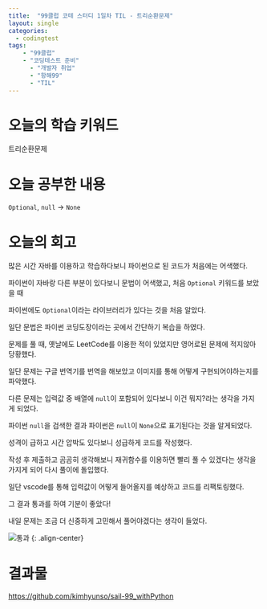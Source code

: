 ```yaml
---
title:  "99클럽 코테 스터디 1일차 TIL - 트리순환문제"
layout: single
categories:
  - codingtest
tags:
    - "99클럽"
    - "코딩테스트 준비"
	  - "개발자 취업"
	  - "항해99"
	  - "TIL"
---
```


# 오늘의 학습 키워드 
트리순환문제

# 오늘 공부한 내용
`Optional`, `null` -> `None`

# 오늘의 회고
많은 시간 자바를 이용하고 학습하다보니 파이썬으로 된 코드가 처음에는 어색했다.

파이썬이 자바랑 다른 부분이 있다보니 문법이 어색했고, 처음 `Optional` 키워드를 보았을 때

파이썬에도 `Optional`이라는 라이브러리가 있다는 것을 처음 알았다.

일단 문법은 파이썬 코딩도장이라는 곳에서 간단하기 복습을 하였다.

문제를 풀 때, 옛날에도 LeetCode를 이용한 적이 있었지만 영어로된 문제에 적지않아 당황했다.

일단 문제는 구글 번역기를 번역을 해보았고 이미지를 통해 어떻게 구현되어야하는지를 파악했다.

다른 문제는 입력값 중 배열에 `null`이 포함되어 있다보니 이건 뭐지?라는 생각을 가지게 되었다.

파이썬 `null`을 검색한 결과 파이썬은 `null`이 `None`으로 표기된다는 것을 알게되었다.

성격이 급하고 시간 압박도 있다보니 성급하게 코드를 작성했다.

작성 후 제출하고 곰곰히 생각해보니 재귀함수를 이용하면 빨리 풀 수 있겠다는 생각을 가지게 되어 다시 풀이에 돌입했다.

일단 vscode를 통해 입력값이 어떻게 들어올지를 예상하고 코드를 리팩토링했다.

그 결과 통과를 하여 기분이 좋았다!

내일 문제는 조금 더 신중하게 고민해서 풀어야겠다는 생각이 들었다.

![통과](https://github.com/kimhyunso/kimhyunso.github.io/assets/87798982/b5b28315-4856-4e62-b70b-96c9b992ea33)
{: .align-center}

# 결과물
https://github.com/kimhyunso/sail-99_withPython













